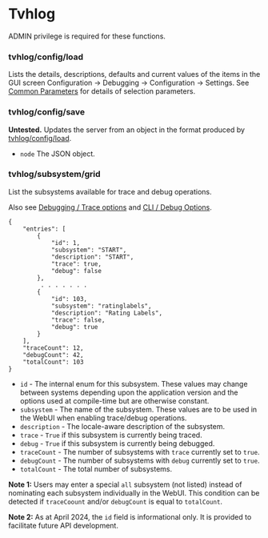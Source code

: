 # Tvhlog

ADMIN privilege is required for these functions.

### tvhlog/config/load

Lists the details, descriptions, defaults and current values of the items in the GUI screen Configuration -> Debugging -> Configuration -> Settings. See [Common Parameters](common-parameters.md) for details of selection parameters.

### tvhlog/config/save

**Untested.** Updates the server from an object in the format produced by [tvhlog/config/load](tvhlog.md#tvhlog-config-load).

* `node` The JSON object.

### tvhlog/subsystem/grid

List the subsystems available for trace and debug operations.

Also see [Debugging / Trace options](../../../appendices/debugging.md) and [CLI / Debug Options](../../../appendices/cli-commands.md#debug-options).

```
{
    "entries": [
        {
            "id": 1,
            "subsystem": "START",
            "description": "START",
            "trace": true,
            "debug": false
        },
         . . . . . . .
        {
            "id": 103,
            "subsystem": "ratinglabels",
            "description": "Rating Labels",
            "trace": false,
            "debug": true
        }
    ],
    "traceCount": 12,
    "debugCount": 42,
    "totalCount": 103
}
```

* `id` - The internal enum for this subsystem.  These values may change between systems depending upon the application version and the options used at compile-time but are otherwise constant.
* `subsystem` - The name of the subsystem.  These values are to be used in the WebUI when enabling trace/debug operations.
* `description` - The locale-aware description of the subsystem.
* `trace` - `True` if this subsystem is currently being traced.
* `debug` - `True` if this subsystem is currently being debugged.
* `traceCount` - The number of subsystems with `trace` currently set to `true`.
* `debugCount` - The number of subsystems with `debug` currently set to `true`.
* `totalCount` - The total number of subsystems.

**Note 1:**  Users may enter a special `all` subsystem (not listed) instead of nominating each subsystem individually in the WebUI.  This condition can be detected if `traceCoount` and/or `debugCount` is equal to `totalCount`.

**Note 2:** As at April 2024, the `id` field is informational only.  It is provided to facilitate future API development.
